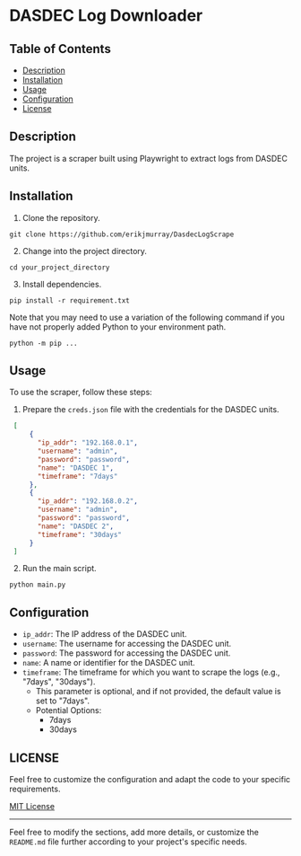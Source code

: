 # DASDEC Log Downloader

## Table of Contents

- [Description](#description)
- [Installation](#installation)
- [Usage](#usage)
- [Configuration](#configuration)
- [License](#license)

## Description

The project is a scraper built using Playwright to extract logs from DASDEC units.

## Installation

1. Clone the repository.

```shell
git clone https://github.com/erikjmurray/DasdecLogScrape
```

2. Change into the project directory.

```shell
cd your_project_directory
```

3. Install dependencies.

```shell
pip install -r requirement.txt
```

Note that you may need to use a variation of the following command if you have not properly added Python to your environment path.
```shell
python -m pip ...
```

## Usage

To use the scraper, follow these steps:

1. Prepare the `creds.json` file with the credentials for the DASDEC units.

```json
 [
     {
       "ip_addr": "192.168.0.1",
       "username": "admin",
       "password": "password",
       "name": "DASDEC 1",
       "timeframe": "7days"
     },
     {
       "ip_addr": "192.168.0.2",
       "username": "admin",
       "password": "password",
       "name": "DASDEC 2",
       "timeframe": "30days"
     }
 ]
```

2. Run the main script.

```shell
python main.py
```

## Configuration

- `ip_addr`: The IP address of the DASDEC unit.
- `username`: The username for accessing the DASDEC unit.
- `password`: The password for accessing the DASDEC unit.
- `name`: A name or identifier for the DASDEC unit.
- `timeframe`: The timeframe for which you want to scrape the logs (e.g., "7days", "30days"). 
   - This parameter is optional, and if not provided, the default value is set to "7days".
   - Potential Options:
      -  7days
      -  30days
  
## LICENSE

Feel free to customize the configuration and adapt the code to your specific requirements.

[MIT License](LICENSE)

---

Feel free to modify the sections, add more details, or customize the `README.md` file further according to your project's specific needs.


